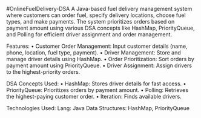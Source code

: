#OnlineFuelDelivery-DSA
A Java-based fuel delivery management system where customers can order fuel, specify delivery locations, choose fuel types, and make payments. The system prioritizes orders based on payment amount using various DSA concepts like HashMap, PriorityQueue, and Polling for efficient driver assignment and order management.

Features:
• Customer Order Management: Input customer details (name, phone, location, fuel type, payment).
• Driver Management: Store and manage driver details using HashMap.
• Order Prioritization: Sort orders by payment amount using PriorityQueue.
• Driver Assignment: Assign drivers to the highest-priority orders.

DSA Concepts Used:
• HashMap: Stores driver details for fast access.
• PriorityQueue: Prioritizes orders by payment amount.
• Polling: Retrieves the highest-paying customer order.
• Iteration: Finds available drivers.

Technologies Used:
Lang: Java
Data Structures: HashMap, PriorityQueue
